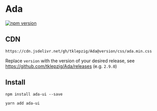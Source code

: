 # Ada

[![npm version](https://badge.fury.io/js/ada-ui.svg)](https://badge.fury.io/js/ada-ui)

## CDN

~~~
https://cdn.jsdelivr.net/gh/tklepzig/Ada@version/css/ada.min.css
~~~
Replace `version` with the version of your desired release, see https://github.com/tklepzig/Ada/releases (e.g. `2.9.0`)
## Install

~~~
npm install ada-ui --save
~~~

~~~
yarn add ada-ui
~~~
